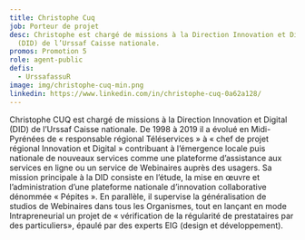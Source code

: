 ```yaml
---
title: Christophe Cuq
job: Porteur de projet
desc: Christophe est chargé de missions à la Direction Innovation et Digital
  (DID) de l’Urssaf Caisse nationale.
promos: Promotion 5
role: agent-public
defis:
  - UrssafassuR
image: img/christophe-cuq-min.png
linkedin: https://www.linkedin.com/in/christophe-cuq-0a62a128/
---
```

Christophe CUQ est chargé de missions à la Direction Innovation et Digital (DID) de l’Urssaf Caisse nationale. De 1998 à 2019 il a évolué en Midi-Pyrénées de « responsable régional Téléservices » à « chef de projet régional Innovation et Digital » contribuant à l’émergence locale puis nationale de nouveaux services comme une plateforme d’assistance aux services en ligne ou un service de Webinaires auprès des usagers. Sa mission principale à la DID consiste en l’étude, la mise en œuvre et l’administration d’une plateforme nationale d’innovation collaborative dénommée « Pépites ». En parallèle, il supervise la généralisation de studios de Webinaires dans tous les Organismes, tout en lançant en mode Intrapreneurial un projet de « vérification de la régularité de prestataires par des particuliers», épaulé par des experts EIG (design et développement).
